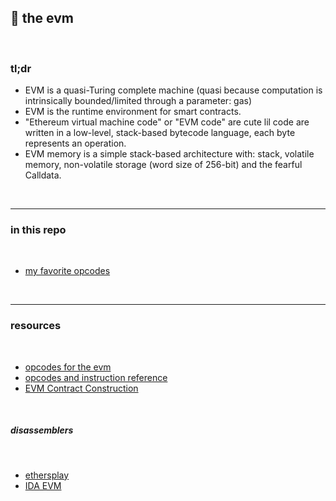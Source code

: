 ## 🍱 the evm

<br>

### tl;dr

* EVM is a quasi-Turing complete machine (quasi because computation is intrinsically bounded/limited through a parameter: gas) 
* EVM is the runtime environment for smart contracts.
* "Ethereum virtual machine code" or "EVM code" are cute lil code are written in a low-level, stack-based bytecode language, each byte represents an operation.
* EVM memory is a simple stack-based architecture with: stack, volatile memory, non-volatile storage (word size of 256-bit) and the fearful Calldata.

<br>

---

### in this repo

<br>

* [my favorite opcodes](evm_and_opcodes/my_favorite_opcodes.md)

<br>

---

### resources

<br>

* [opcodes for the evm](https://ethereum.org/en/developers/docs/evm/opcodes/)
* [opcodes and instruction reference](https://github.com/crytic/evm-opcodes)
* [EVM Contract Construction](https://blog.smlxl.io/evm-contract-construction-93c98cc4ca96)


<br>

##### disassemblers

<br>

* [ethersplay](https://github.com/crytic/ethersplay)
* [IDA EVM](https://github.com/crytic/ida-evm)
